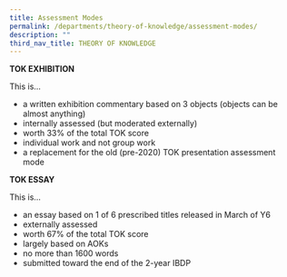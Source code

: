 ```yaml
---
title: Assessment Modes
permalink: /departments/theory-of-knowledge/assessment-modes/
description: ""
third_nav_title: THEORY OF KNOWLEDGE
---
```

**TOK EXHIBITION**

This is…

*   a written exhibition commentary based on 3 objects (objects can be almost anything)
*   internally assessed (but moderated externally)
*   worth 33% of the total TOK score
*   individual work and not group work
*   a replacement for the old (pre-2020) TOK presentation assessment mode

**TOK ESSAY**

This is…

*   an essay based on 1 of 6 prescribed titles released in March of Y6
*   externally assessed
*   worth 67% of the total TOK score
*   largely based on AOKs
*   no more than 1600 words
*   submitted toward the end of the 2-year IBDP
